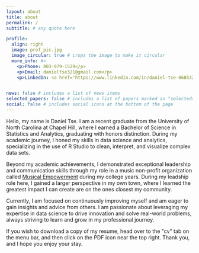 ```yaml
---
layout: about
title: about
permalink: /
subtitle: # any quote here

profile:
  align: right
  image: prof_pic.jpg
  image_circular: true # crops the image to make it circular
  more_info: #>
    <p>Phone: 803-979-1529</p>
    <p>Email: danieltse321@gmail.com</p>
    <p>LinkedIn: <a href="https://www.linkedin.com/in/daniel-tse-8685321a4/">Link</a></p>


news: false # includes a list of news items
selected_papers: false # includes a list of papers marked as "selected={true}"
social: false # includes social icons at the bottom of the page
---
```


Hello, my name is Daniel Tse. I am a recent graduate from the University of North Carolina at Chapel Hill, where I earned a Bachelor of Science in Statistics and Analytics, graduating with honors distinction. During my academic journey, I honed my skills in data science and analytics, specializing in the use of R Studio to clean, interpret, and visualize complex data sets.

Beyond my academic achievements, I demonstrated exceptional leadership and communication skills through my role in a music non-profit organization called [Musical Empowerment](https://musical-empowerment.org) during my college years. During my leadship role here, I gained a larger perspective in my own town, where I learned the greatest impact I can create are on the ones closest my community.

Currently, I am focused on continuously improving myself and am eager to gain insights and advice from others. I am passionate about leveraging my expertise in data science to drive innovation and solve real-world problems, always striving to learn and grow in my professional journey.

If you wish to download a copy of my resume, head over to the "cv" tab on the menu bar, and then click on the PDF icon near the top right. Thank you, and I hope you enjoy your stay.